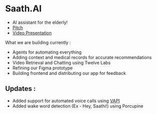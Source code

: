 # Saath.AI
- AI assistant for the elderly!
- [Pitch](https://pitch.com/v/saathiai-qmaery)
- [Video Presentation]( https://www.youtube.com/watch?v=9vqTooqTjwU&ab_channel=MananMehta)
  
What we are building currently : 
- Agents for automating everything
- Adding context and medical records for accurate recommendations 
- Video Retrieval and Chatting using Twelve Labs
- Refining our Figma prototype
- Building frontend and distributing our app for feedback

## Updates : 
- Added support for automated voice calls using [VAPI](https://vapi.ai/?aff=bestvoice2024&gad_source=1&gclid=CjwKCAiA3Na5BhAZEiwAzrfagEHihiAVI9BvrsUeDyN64TuVDtP06LS-xDYSzZ1zhPXqMpHe0roR5BoCsUkQAvD_BwE)
- Added wake word detection (Ex - Hey, Saathi!) using Porcupine
